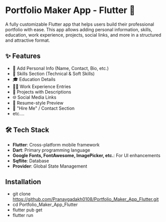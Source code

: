 # Portfolio Maker App - Flutter 🚀

A fully customizable Flutter app that helps users build their professional portfolio with ease. This app allows adding personal information, skills, education, work experience, projects, social links, and more in a structured and attractive format.

## ✨ Features

- 👤 Add Personal Info (Name, Contact, Bio, etc.)
- 🎯 Skills Section (Technical & Soft Skills)
- 🎓 Education Details
- 🧑‍💼 Work Experience Entries
- 💼 Projects with Descriptions
- 🌐 Social Media Links
- 📄 Resume-style Preview 
- 💬 "Hire Me" / Contact Section
- etc....


## 🛠️ Tech Stack

- **Flutter**: Cross-platform mobile framework
- **Dart**: Primary programming language
- **Google Fonts, FontAwesome, ImagePicker, etc.**: For UI enhancements
- **Sqflite**: Database
- **Provider**: Global State Management

## Installation
- git clone https://github.com/Pranavgadakh0108/Portfolio_Maker_App_Flutter.git
- cd Portfolio_Maker_App_Flutter
- flutter pub get
- flutter run



